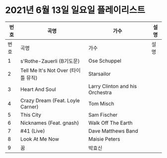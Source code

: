 # 2021년 6월 13일 일요일 플레이리스트

| 번호 | 곡명 | 가수 | 설명 |
|------|------|------|------|
| 번호 | 곡명 | 가수 | 설명 |
| 1 | s'Rothe-Zauerli (B기도문) | Ose Schuppel |  |
| 2 | Tell Me It's Not Over (타이틀 뮤직) | Starsailor |  |
| 3 | Heart And Soul | Larry Clinton and his Orchestra |  |
| 4 | Crazy Dream (Feat. Loyle Carner) | Tom Misch |  |
| 5 | This City | Sam Fischer |  |
| 6 | Nicknames (Feat. gnash) | Walk Off The Earth |  |
| 7 | #41 (Live) | Dave Matthews Band |  |
| 8 | Look At Me Now | Maisie Peters |  |
| 9 | 꿈 | 박효신 |  |
